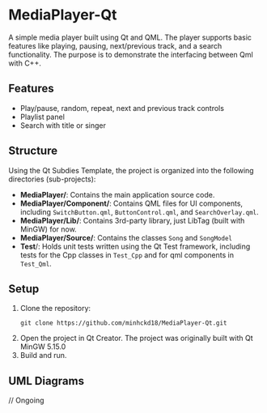 # MediaPlayer-Qt

A simple media player built using Qt and QML. The player supports basic features like playing, pausing, next/previous track, and a search functionality. The purpose is to demonstrate the interfacing between Qml with C++.

## Features

- Play/pause, random, repeat, next and previous track controls
- Playlist panel
- Search with title or singer

## Structure

Using the Qt Subdies Template, the project is organized into the following directories (sub-projects):

- **MediaPlayer/**: Contains the main application source code.
- **MediaPlayer/Component/**: Contains QML files for UI components, including `SwitchButton.qml`, `ButtonControl.qml`, and `SearchOverlay.qml`.
- **MediaPlayer/Lib/**: Contains 3rd-party library, just LibTag (built with MinGW) for now.
- **MediaPlayer/Source/**: Contains the classes `Song` and `SongModel`
- **Test**/: Holds unit tests written using the Qt Test framework, including tests for the Cpp classes in `Test_Cpp` and for qml components in `Test_Qml`.

## Setup

1. Clone the repository:
   ```
   git clone https://github.com/minhckd18/MediaPlayer-Qt.git
   ```
2. Open the project in Qt Creator. The project was originally built with Qt MinGW 5.15.0
3. Build and run.

## UML Diagrams

// Ongoing
